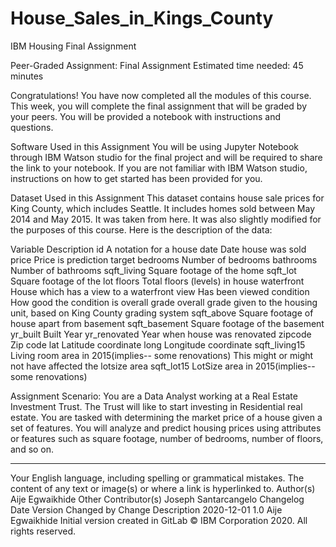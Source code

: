 # House_Sales_in_Kings_County
IBM Housing Final Assignment


Peer-Graded Assignment: Final Assignment
Estimated time needed: 45 minutes

Congratulations! You have now completed all the modules of this course. This week, you will complete the final assignment that will be graded by your peers. You will be provided a notebook with instructions and questions.

Software Used in this Assignment
You will be using Jupyter Notebook through IBM Watson studio for the final project and will be required to share the link to your notebook. If you are not familiar with IBM Watson studio, instructions on how to get started has been provided for you.

Dataset Used in this Assignment
This dataset contains house sale prices for King County, which includes Seattle. It includes homes sold between May 2014 and May 2015. It was taken from here. It was also slightly modified for the purposes of this course. Here is the description of the data:

Variable	Description
id	A notation for a house
date	Date house was sold
price	Price is prediction target
bedrooms	Number of bedrooms
bathrooms	Number of bathrooms
sqft_living	Square footage of the home
sqft_lot	Square footage of the lot
floors	Total floors (levels) in house
waterfront	House which has a view to a waterfront
view	Has been viewed
condition	How good the condition is overall
grade	overall grade given to the housing unit, based on King County grading system
sqft_above	Square footage of house apart from basement
sqft_basement	Square footage of the basement
yr_built	Built Year
yr_renovated	Year when house was renovated
zipcode	Zip code
lat	Latitude coordinate
long	Longitude coordinate
sqft_living15	Living room area in 2015(implies-- some renovations) This might or might not have affected the lotsize area
sqft_lot15	LotSize area in 2015(implies-- some renovations)

Assignment Scenario:
You are a Data Analyst working at a Real Estate Investment Trust. The Trust will like to start investing in Residential real estate. You are tasked with determining the market price of a house given a set of features. You will analyze and predict housing prices using attributes or features such as square footage, number of bedrooms, number of floors, and so on.

---------------------------------------------------------------------------------------------------------------------------------------------------------------------------------

Your English language, including spelling or grammatical mistakes.
The content of any text or image(s) or where a link is hyperlinked to.
Author(s)
Aije Egwaikhide
Other Contributor(s)
Joseph Santarcangelo
Changelog
Date	Version	Changed by	Change Description
2020-12-01	1.0	Aije Egwaikhide	Initial version created in GitLab
© IBM Corporation 2020. All rights reserved.
